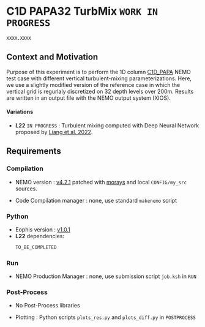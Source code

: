 # C1D PAPA32 TurbMix `WORK IN PROGRESS`

`XXXX.XXXX`

## Context and Motivation

Purpose of this experiment is to perform the 1D column [C1D_PAPA](https://doi.org/10.5194/gmd-8-69-2015) NEMO test case with different vertical turbulent-mixing parameterizations. Here, we use a slightly modified version of the reference case in which the vertical grid is regurlaly discretized on 32 depth levels over 200m. Results are written in an output file with the NEMO output system (XIOS).


#### Variations
- **L22** `IN PROGRESS` : Turbulent mixing computed with Deep Neural Network proposed by [Liang et al. 2022](https://doi.org/10.1016/j.ocemod.2022.102059). 

## Requirements

### Compilation

- NEMO version : [v4.2.1](https://forge.nemo-ocean.eu/nemo/nemo/-/releases/4.2.1) patched with [morays](https://github.com/morays-community/Patches-NEMO/tree/main/NEMO_v4.2.1) and local `CONFIG/my_src` sources.

- Code Compilation manager : none, use standard `makenemo` script


### Python

- Eophis version : [v1.0.1](https://github.com/alexis-barge/eophis/tree/v1.0.1)
- **L22** dependencies:
  ```bash
  TO_BE_COMPLETED
  ```

### Run

- NEMO Production Manager : none, use submission script `job.ksh` in `RUN`


### Post-Process

- No Post-Process libraries

- Plotting : Python scripts `plots_res.py` and `plots_diff.py` in `POSTPROCESS`

